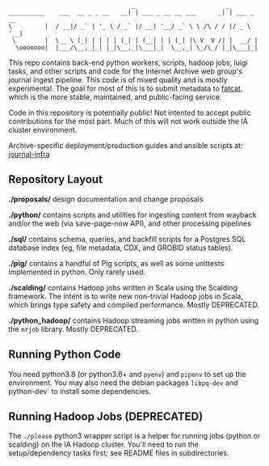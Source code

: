 
                                      _                         _           
    __________    ___  __ _ _ __   __| | ___ _ __ __ ___      _| | ___ _ __ 
    \         |  / __|/ _` | '_ \ / _` |/ __| '__/ _` \ \ /\ / / |/ _ \ '__|
     \        |  \__ \ (_| | | | | (_| | (__| | | (_| |\ V  V /| |  __/ |   
      \ooooooo|  |___/\__,_|_| |_|\__,_|\___|_|  \__,_| \_/\_/ |_|\___|_|   


This repo contains back-end python workers, scripts, hadoop jobs, luigi tasks,
and other scripts and code for the Internet Archive web group's journal ingest
pipeline. This code is of mixed quality and is mostly experimental. The goal
for most of this is to submit metadata to [fatcat](https://fatcat.wiki), which
is the more stable, maintained, and public-facing service.

Code in this repository is potentially public! Not intented to accept public
contributions for the most part. Much of this will not work outside the IA
cluster environment.

Archive-specific deployment/production guides and ansible scripts at:
[journal-infra](https://git.archive.org/webgroup/journal-infra)


## Repository Layout

**./proposals/** design documentation and change proposals

**./python/** contains scripts and utilities for ingesting content from wayback
and/or the web (via save-page-now API), and other processing pipelines

**./sql/** contains schema, queries, and backfill scripts for a Postgres SQL
database index (eg, file metadata, CDX, and GROBID status tables).

**./pig/** contains a handful of Pig scripts, as well as some unittests
implemented in python. Only rarely used.

**./scalding/** contains Hadoop jobs written in Scala using the Scalding
framework. The intent is to write new non-trivial Hadoop jobs in Scala, which
brings type safety and compiled performance. Mostly DEPRECATED.

**./python_hadoop/** contains Hadoop streaming jobs written in python using the
`mrjob` library. Mostly DEPRECATED.


## Running Python Code

You need python3.8 (or python3.6+ and `pyenv`) and `pipenv` to set up the
environment. You may also need the debian packages `libpq-dev` and `
`python-dev` to install some dependencies.


## Running Hadoop Jobs (DEPRECATED)

The `./please` python3 wrapper script is a helper for running jobs (python or
scalding) on the IA Hadoop cluster. You'll need to run the setup/dependency
tasks first; see README files in subdirectories.
